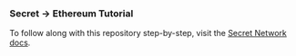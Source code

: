 ### Secret -> Ethereum Tutorial

To follow along with this repository step-by-step, visit the [Secret Network docs](https://docs.scrt.network/secret-network-documentation/development/development-concepts/ethereum-greater-than-secret-network).
